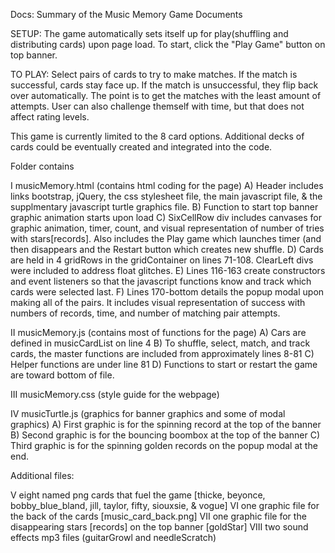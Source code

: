 Docs: Summary of the Music Memory Game Documents

SETUP: The game automatically sets itself up for play(shuffling and distributing cards) upon page load.  To start, click the "Play Game" button on top banner.

TO PLAY: Select pairs of cards to try to make matches.  If the match is successful, cards stay face up. If the match is unsuccessful, they flip back over automatically. The point is to get the matches with the least amount of attempts.  User can also challenge themself with time, but that does not affect rating levels.

This game is currently limited to the 8 card options.  Additional decks of cards could be eventually created and integrated into the code.

Folder contains

I  musicMemory.html (contains html coding for the page)
     A) Header includes links bootstrap, jQuery, the css stylesheet file, the main javascript file, & the supplmentary javascript turtle graphics file. 
     B) Function to start top banner graphic animation starts upon load
     C) SixCellRow div includes canvases for graphic animation, timer, count, and visual representation of number of tries with stars[records]. Also includes the Play game which launches timer (and then disappears and the Restart button which creates new shuffle.
     D)  Cards are held in 4 gridRows in the gridContainer on lines 71-108. ClearLeft divs were included to address float glitches.
     E) Lines 116-163 create constructors and event listeners so that the javascript functions know and track which cards were selected last.
     F) Lines 170-bottom details the popup modal upon making all of the pairs.  It includes visual representation of success with numbers of records, time, and number of matching pair attempts.

II  musicMemory.js (contains most of functions for the page)
     A) Cars are defined in musicCardList on line 4
     B) To shuffle, select, match, and track cards, the master functions are included from approximately lines 8-81
     C) Helper functions are under line 81
     D) Functions to start or restart the game are toward bottom of file.

III musicMemory.css (style guide for the webpage)

IV musicTurtle.js (graphics for banner graphics and some of modal graphics)
     A) First graphic is for the spinning record at the top of the banner
     B) Second graphic is for the bouncing boombox at the top of the banner
     C) Third graphic is for the spinning golden records on the popup modal at the end.

Additional files:

V    eight named png cards that fuel the game   [thicke, beyonce, bobby_blue_bland, jill, taylor, fifty, siouxsie, & vogue]
VI   one graphic file for the back of the cards [music_card_back.png]
VII  one graphic file for the disappearing stars [records] on the top banner [goldStar]
VIII two sound effects mp3 files (guitarGrowl and needleScratch)




